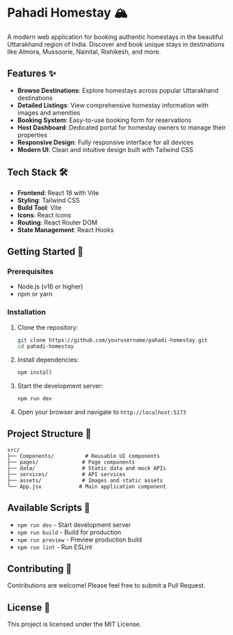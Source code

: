 # Pahadi Homestay 🏔️

A modern web application for booking authentic homestays in the beautiful Uttarakhand region of India. Discover and book unique stays in destinations like Almora, Mussoorie, Nainital, Rishikesh, and more.

## Features ✨

- **Browse Destinations**: Explore homestays across popular Uttarakhand destinations
- **Detailed Listings**: View comprehensive homestay information with images and amenities
- **Booking System**: Easy-to-use booking form for reservations
- **Host Dashboard**: Dedicated portal for homestay owners to manage their properties
- **Responsive Design**: Fully responsive interface for all devices
- **Modern UI**: Clean and intuitive design built with Tailwind CSS

## Tech Stack 🛠️

- **Frontend**: React 18 with Vite
- **Styling**: Tailwind CSS
- **Build Tool**: Vite
- **Icons**: React Icons
- **Routing**: React Router DOM
- **State Management**: React Hooks

## Getting Started 🚀

### Prerequisites

- Node.js (v16 or higher)
- npm or yarn

### Installation

1. Clone the repository:

   ```bash
   git clone https://github.com/yourusername/pahadi-homestay.git
   cd pahadi-homestay
   ```

2. Install dependencies:

   ```bash
   npm install
   ```

3. Start the development server:

   ```bash
   npm run dev
   ```

4. Open your browser and navigate to `http://localhost:5173`

## Project Structure 📁

```
src/
├── Components/          # Reusable UI components
├── pages/              # Page components
├── data/               # Static data and mock APIs
├── services/           # API services
├── assets/             # Images and static assets
└── App.jsx            # Main application component
```

## Available Scripts 📜

- `npm run dev` - Start development server
- `npm run build` - Build for production
- `npm run preview` - Preview production build
- `npm run lint` - Run ESLint

## Contributing 🤝

Contributions are welcome! Please feel free to submit a Pull Request.

## License 📄

This project is licensed under the MIT License.
